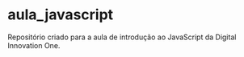 # aula_javascript
Repositório criado para a aula de introdução ao JavaScript da Digital Innovation One.

